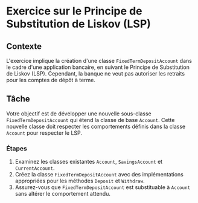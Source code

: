 ﻿# Exercice sur le Principe de Substitution de Liskov (LSP)

## Contexte
L'exercice implique la création d'une classe `FixedTermDepositAccount` dans le cadre d'une application bancaire, en suivant le Principe de Substitution de Liskov (LSP). Cependant, la banque ne veut pas autoriser les retraits pour les comptes de dépôt à terme.

## Tâche
Votre objectif est de développer une nouvelle sous-classe `FixedTermDepositAccount` qui étend la classe de base `Account`. Cette nouvelle classe doit respecter les comportements définis dans la classe `Account` pour respecter le LSP.

### Étapes
1. Examinez les classes existantes `Account`, `SavingsAccount` et `CurrentAccount`.
2. Créez la classe `FixedTermDepositAccount` avec des implémentations appropriées pour les méthodes `Deposit` et `Withdraw`.
3. Assurez-vous que `FixedTermDepositAccount` est substituable à `Account` sans altérer le comportement attendu.
